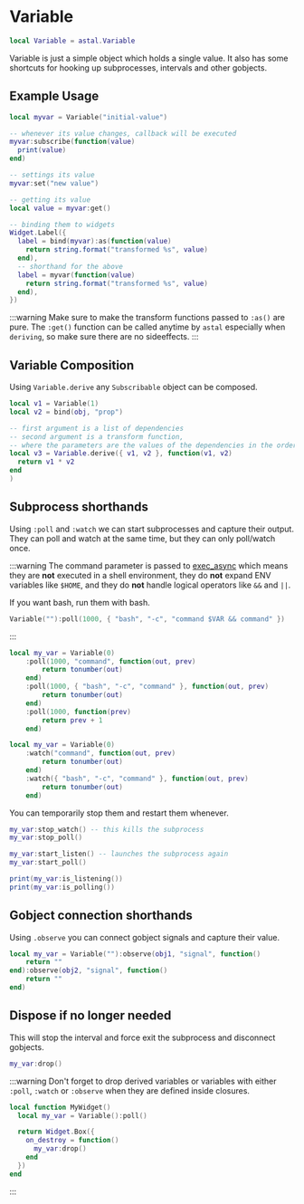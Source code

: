 # Variable

```lua
local Variable = astal.Variable
```

Variable is just a simple object which holds a single value.
It also has some shortcuts for hooking up subprocesses, intervals and other gobjects.

## Example Usage

```lua
local myvar = Variable("initial-value")

-- whenever its value changes, callback will be executed
myvar:subscribe(function(value)
  print(value)
end)

-- settings its value
myvar:set("new value")

-- getting its value
local value = myvar:get()

-- binding them to widgets
Widget.Label({
  label = bind(myvar):as(function(value)
    return string.format("transformed %s", value)
  end),
  -- shorthand for the above
  label = myvar(function(value)
    return string.format("transformed %s", value)
  end),
})
```

:::warning
Make sure to make the transform functions passed to `:as()` are pure.
The `:get()` function can be called anytime by `astal` especially when `deriving`,
so make sure there are no sideeffects.
:::

## Variable Composition

Using `Variable.derive` any `Subscribable` object can be composed.

```lua
local v1 = Variable(1)
local v2 = bind(obj, "prop")

-- first argument is a list of dependencies
-- second argument is a transform function,
-- where the parameters are the values of the dependencies in the order they were passed
local v3 = Variable.derive({ v1, v2 }, function(v1, v2)
  return v1 * v2
end
)
```

## Subprocess shorthands

Using `:poll` and `:watch` we can start subprocesses and capture their
output. They can poll and watch at the same time, but they
can only poll/watch once.

:::warning
The command parameter is passed to [exec_async](/guide/typescript/utilities#executing-external-commands-and-scripts)
which means they are **not** executed in a shell environment,
they do **not** expand ENV variables like `$HOME`,
and they do **not** handle logical operators like `&&` and `||`.

If you want bash, run them with bash.

```lua
Variable(""):poll(1000, { "bash", "-c", "command $VAR && command" })
```

:::

```lua
local my_var = Variable(0)
	:poll(1000, "command", function(out, prev)
		return tonumber(out)
	end)
	:poll(1000, { "bash", "-c", "command" }, function(out, prev)
		return tonumber(out)
	end)
	:poll(1000, function(prev)
		return prev + 1
	end)
```

```lua
local my_var = Variable(0)
	:watch("command", function(out, prev)
		return tonumber(out)
	end)
	:watch({ "bash", "-c", "command" }, function(out, prev)
		return tonumber(out)
	end)
```

You can temporarily stop them and restart them whenever.

```lua
my_var:stop_watch() -- this kills the subprocess
my_var:stop_poll()

my_var:start_listen() -- launches the subprocess again
my_var:start_poll()

print(my_var:is_listening())
print(my_var:is_polling())
```

## Gobject connection shorthands

Using `.observe` you can connect gobject signals and capture their value.

```lua
local my_var = Variable(""):observe(obj1, "signal", function()
	return ""
end):observe(obj2, "signal", function()
	return ""
end)
```

## Dispose if no longer needed

This will stop the interval and force exit the subprocess and disconnect gobjects.

```lua
my_var:drop()
```

:::warning
Don't forget to drop derived variables or variables with
either `:poll`, `:watch` or `:observe` when they are defined inside closures.

```lua
local function MyWidget()
  local my_var = Variable():poll()

  return Widget.Box({
    on_destroy = function()
      my_var:drop()
    end
  })
end
```

:::
